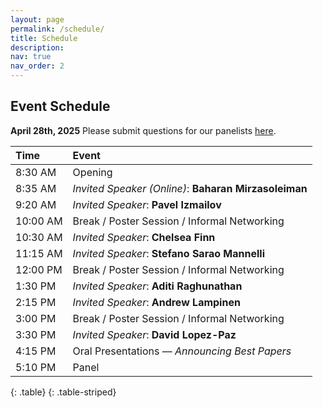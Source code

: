 ```yaml
---
layout: page
permalink: /schedule/
title: Schedule
description:
nav: true
nav_order: 2
---
```

## Event Schedule

**April 28th, 2025**
Please submit questions for our panelists <a href="https://docs.google.com/forms/d/e/
1FAIpQLSenmiDfMDOTwh5YZTLcAl8_i9JHtgquENu96XVL5WsCpt7NPQ/viewform?usp=header">here</a>.

| Time    | Event |
| :------ | :--------------------------------------------------------------- |
| 8:30 AM | Opening |
| 8:35 AM | *Invited Speaker (Online)*: **Baharan Mirzasoleiman** |
| 9:20 AM | *Invited Speaker*: **Pavel Izmailov** |
| 10:00 AM | Break / Poster Session / Informal Networking |
| 10:30 AM | *Invited Speaker*: **Chelsea Finn** |
| 11:15 AM | *Invited Speaker*: **Stefano Sarao Mannelli** |
| 12:00 PM | Break / Poster Session / Informal Networking |
| 1:30 PM | *Invited Speaker*: **Aditi Raghunathan** |
| 2:15 PM | *Invited Speaker*: **Andrew Lampinen** |
| 3:00 PM | Break / Poster Session / Informal Networking |
| 3:30 PM | *Invited Speaker*: **David Lopez-Paz** |
| 4:15 PM | Oral Presentations — *Announcing Best Papers* |
| 5:10 PM | Panel |
{: .table}
{: .table-striped}

<br>
